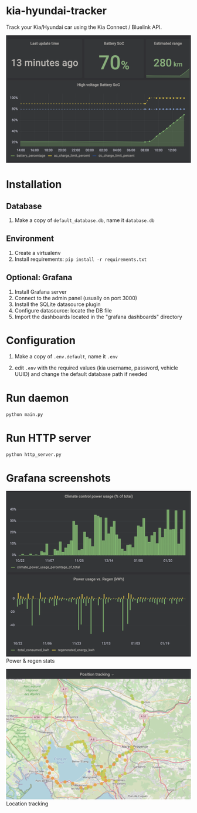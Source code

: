 # kia-hyundai-tracker

Track your Kia/Hyundai car using the Kia Connect / Bluelink API.

![Screenshot](images/screenshot1.png)

# Installation

## Database

1. Make a copy of `default_database.db`, name it `database.db`

## Environment

1. Create a virtualenv
2. Install requirements: `pip install -r requirements.txt`

## Optional: Grafana

1. Install Grafana server
2. Connect to the admin panel (usually on port 3000)
3. Install the SQLite datasource plugin
4. Configure datasource: locate the DB file
3. Import the dashboards located in the "grafana dashboards" directory

# Configuration

1. Make a copy of `.env.default`, name it `.env`

2. edit `.env` with the required values (kia username, password, vehicle UUID) and change the default database path if
   needed

# Run daemon

`python main.py`

# Run HTTP server

`python http_server.py`

# Grafana screenshots

![Screenshot](images/screenshot2.png)
Power & regen stats

![Screenshot](images/screenshot3.png)
Location tracking